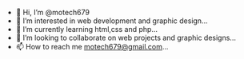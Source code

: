 - 👋 Hi, I’m @motech679
- 👀 I’m interested in web development and graphic design...
- 🌱 I’m currently learning html,css and php...
- 💞️ I’m looking to collaborate on web projects and graphic designs...
- 📫 How to reach me motech679@gmail.com...

<!---
motech679/motech679 is a ✨ special ✨ repository because its `README.md` (this file) appears on your GitHub profile.
You can click the Preview link to take a look at your changes.
--->
